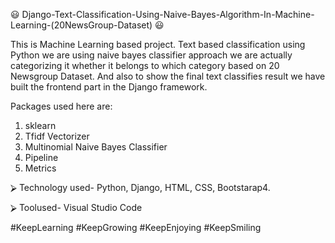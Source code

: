 😃‍‍ ‍‍Django-Text-Classification-Using-Naive-Bayes-Algorithm-In-Machine-Learning-(20NewsGroup-Dataset) 😃‍

This is Machine Learning based project. Text based classification using Python we are using
naive bayes classifier approach we are actually categorizing it whether it belongs to which category based
on 20 Newsgroup Dataset. And also to show the final text classifies result we have built the frontend part
in the Django framework.

Packages used here are:
1. sklearn
2. Tfidf Vectorizer
3. Multinomial Naive Bayes Classifier
4. Pipeline
5. Metrics

⮚ Technology used- Python, Django, HTML, CSS, Bootstarap4.

⮚ Toolused- Visual Studio Code

#KeepLearning #KeepGrowing #KeepEnjoying #KeepSmiling
